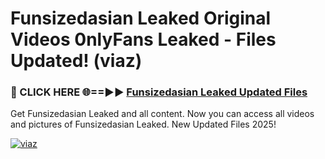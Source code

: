 # Funsizedasian Leaked Original Videos 0nlyFans Leaked - Files Updated! (viaz)

<h3>🔴 CLICK HERE 🌐==►► <a href="https://tinyurl.com/x26r9saj" rel="nofollow">Funsizedasian Leaked Updated Files</a></h3>

Get Funsizedasian Leaked and all content. Now you can access all videos and pictures of Funsizedasian Leaked. New Updated Files 2025!

[![viaz](https://i.imgur.com/LkgZPqh.gif)](https://tinyurl.com/x26r9saj)
